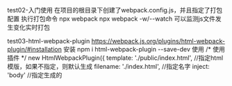 test02-入门使用
    在项目的根目录下创建了webpack.config.js，并且指定了打包配置
    执行打包命令
        npx webpack
        npx webpack -w/--watch 可以监测js文件发生变化实时打包

test03-html-webpack-plugin https://webpack.js.org/plugins/html-webpack-plugin/#installation
    安装
        npm i  html-webpack-plugin --save-dev
    使用
        /* 使用插件 */
        new HtmlWebpackPlugin({
            template: './public/index.html', //指定html模版，如果不指定，则默认生成
            filename: './index.html', //指定名字
            inject: 'body' //指定生成的<script>标签生成的位置
        }),

test04-开发调试 
    mode: 'development', 
    devtool: 'inline-source-map', 浏览器报错可以对应到源代码上的具体行号

test05-webpack-dev-server
    在内存中实现模块的热更新,主要注意的是没有对目标文件进行更新，只是在内存中做热更新
    安装 
        npm i webpack-dev-server -D
    配置
        devServer:{
            static:'./dist'
        },
    启动 
        npx webpack-dev-server
        npx webpack-dev-server --open
    
test06-4种内置引入外部资源方式
    assetModuleFilename: 'images/[contenthash][ext]' //全局指定资源加载
    module: {
        rules: [
            {
                test: /\.png$/,
                type: 'asset/resource',//输出文件到指定路径，并提供url访问
                /* 局部指定资源加载 */
                generator: {
                    filename: 'images/[contenthash][ext]'
                }
            },
            {
                test: /\.jpg$/,
                type: 'asset/inline' //以base64格式编码，并且保存在bundle文件中
            },
            {
                test: /\.zip$/,
                type: 'asset', //在resource(>8k文件,找全局定义assetModuleFilename)和inline(<8k文件)种自动选择一种
                //修改默认的大小
                parser: {
                    dataUrlCondition: {
                        maxSize: 8 * 1024  //默认为8k生成url
                        //maxSize: 1024 * 1024 * 8 //改成8兆生成url
                    }
                }
            },
            {
                test: /\.txt$/,
                type: 'asset/source', //以原格式输出，并且保存在bundle文件中
            },
        ]
    },
test07-引入css文件
    安装 
        npm i css-loader style-loader -D
    配置
        {
            test: /\.css$/,
            use: ['style-loader','css-loader'] //利用css-loader，可以利用import引入css文件，利用style-loader，可以动态将css样式添加到<style>标签中供页面元素使用
        },
test08-引入less文件
    安装 
        npm i less-loader less -D
    配置
        {
            test: /\.less$/,
            use: ['style-loader','css-loader','less-loader'] // 单独处理less文件
        }, 
        {
            test: /\.(css|less)$/,
            use: ['style-loader','css-loader','less-loader'] // 可以合二唯一 less和css一并处理
        },

test09-css样式提取到单独文件中
    安装 
        npm i mini-css-extract-plugin -D
    引入
        //本插件会将 CSS 提取到单独的文件中，为每个包含 CSS 的 JS 文件创建一个 CSS 文件，并且支持 CSS 和 SourceMaps 的按需加载。
        const MiniCssExtractPlugin = require('mini-css-extract-plugin')
    配置
        new MiniCssExtractPlugin({
            filename: './styles/[contenthash].css' //设置css文件保存的路径
        })
        {
            test: /\.(css|less)$/,
            use: [MiniCssExtractPlugin.loader,'css-loader','less-loader'] // css合并&链接
        },
        
    安装 
        npm i css-minimizer-webpack-plugin -D
    引入css压缩插件
        const CssMinimizerWebpackPlugin = require('css-minimizer-webpack-plugin')
    配置
        optimization:{
            minimizer:[new CssMinimizerWebpackPlugin()]
        },    
        mode: 'production', //使用压缩需要改成生产环境模式

test10-引入字体图标fonts
    下载字体图标
        fonts文件夹
    在css中声明，并且声明哪个选择器进行使用
        @font-face {
            font-family: 'icomoon';
            src: url('../fonts/icomoon.eot?ej1z4w');
            src: url('../fonts/icomoon.eot?ej1z4w#iefix') format('embedded-opentype'),
                url('../fonts/icomoon.ttf?ej1z4w') format('truetype'),
                url('../fonts/icomoon.woff?ej1z4w') format('woff'),
                url('../fonts/icomoon.svg?ej1z4w#icomoon') format('svg');
            font-weight: normal;
            font-style: normal;
            font-display: block;
        }
        .box {
            font-family: 'icomoon';
            width: 100px;
            height: 100px;
            background-color: pink;
            /* background-image: url('../assets/shanshui.png'); */
        }
    配置
        {
            test: /\.(eot|ttf|woff|svg)/,
            type: 'asset/resource',//输出文件到指定路径，并提供url访问
            /* 局部指定资源加载 */
            generator: {
                filename: 'fonts/[contenthash][ext]'
            }
        },
test11-引入数据文件
    引入csv或者tsv文件，并且解析
        安装
            npm i csv-loader -D
        配置
            {
                test: /\.(csv|tsv)$/,
                use: ['csv-loader']
            },

    引入xml文件，并且解析
        安装
            npm i xml-loader -D
        配置
            {
                test: /\.xml$/,
                use: ['xml-loader']
            },
    //引入yaml或者yml，并解析
        安装
            npm i yaml -D
        引入
            const yaml = require('yaml')
        配置
            {
                test: /\.(yaml|yml)$/,
                type: 'json',
                parser: {
                    parse: yaml.parse
                }
            },

test12-js-es6转es5语法
    官方文档
        https://webpack.docschina.org/loaders/babel-loader/
    安装
        npm install  babel-loader @babel/core @babel/preset-env -D  可以将es6转es5
        npm i @babel/runtime  @babel/plugin-transform-runtime -D  减少babel生成文件的体积
            Babel 对一些公共方法使用了非常小的辅助代码，比如 _extend。默认情况下会被添加到每一个需要它的文件中。
            你可以引入 Babel runtime 作为一个独立模块，来避免重复引入。
            下面的配置禁用了 Babel 自动对每个文件的 runtime 注入，而是引入 @babel/plugin-transform-runtime 并且使所有辅助代码从这里引用。
    配置
        {
            test: /\.js$/,
            exclude: /node_modules/,
            use: {
                loader: 'babel-loader',
                options:{
                    presets: ['@babel/preset-env'],
                    plugins: [
                        ['@babel/plugin-transform-runtime']
                    ]
                }
            }
        },
    配置文件
        允许将options的选项配置到文件中
        babel.config.js
        module.exports = {
            presets: ['@babel/preset-env'],
            plugins: [
                ['@babel/plugin-transform-runtime']
            ]
        }

test13.1-代码分离-多入口mainjs-静态导入-方式1
    此方式引入多个入口js文件，会有重复代码，每一个入口文件都会有一份
    安装:
        npm i lodash -S
    配置
        /* 引入多个入口文件 */
        entry:{
            index: './src/main.js',
            another: './src/main2.js',
        },

        output: {
            /* 输出多个入口文件的写法 */
            filename: '[name].bundle.js',
        },

test13.2-代码分离-多入口mainjs-静态导入-方式2-手动
    此方式引入多个入口js文件，不会有重复代码
    安装:
        npm i lodash -S
    配置
        entry:{
            index:{
                import: './src/main.js',
                dependOn: 'gongxiang'
            },
            another:{
                import: './src/main2.js',
                dependOn: 'gongxiang'
            },
            gongxiang: 'lodash'
        },
        filename: '[name].bundle.js',
test13.3-代码分离-多入口mainjs-静态导入--方式2-自动
    此方式引入多个入口js文件，不会有重复代码
    安装:
        npm i lodash -S
    配置
        /* 引入多个入口文件 */
        entry:{
            index: './src/main.js',
            another: './src/main2.js',
        },

        output: {
            /* 输出多个入口文件的写法 */
            filename: '[name].bundle.js',
        },
        /* 配置重复代码自动分离 */
        splitChunks:{
            chunks: 'all'
        }

test13.4-代码分离-多入口mainjs-动态导入
    此方式利用es6的动态导入来完成代码，不会有重复代码，并且动态导入可以实现懒加载，可以参考es6新特性的笔记
    安装:
        npm i lodash -S
    配置
        /* 引入多个入口文件 */
        entry:{
            index: './src/main.js',
            another: './src/main2.js',
        },

        output: {
            /* 输出多个入口文件的写法 */
            filename: '[name].bundle.js',
        },
    //es6动态导入
    import('lodash').then(
        ({default:_})=>{
            console.log(_.join(['es6动态导入main2','hello','world']))
        }
    )
test13.4-代码分离-多入口mainjs-动态导入-懒加载
    代码提示
        document.getElementById('bt').onclick = function(){
            /* 
                es6动态导入-懒加载
                webpackChunkName:'mylodash' 起前缀名
                webpackPreload:true 加载模式，懒加载(默认)
            */
            import(/*webpackChunkName:'mylodash',webpackPreload:true*/'lodash').then(
                ({default:_})=>{
                    console.log(_.join(['es6动态导入main','hello','world']))
                }
            )
        }
test13.4-代码分离-多入口mainjs-动态导入-预加载
    代码提示
        document.getElementById('bt').onclick = function(){
            /* 
                es6动态导入-懒加载
                webpackChunkName:'mylodash' 起前缀名
                webpackPrefetch:true 加载模式，预加载，就是在浏览器把所有资源都加载完以后，在空闲的时间下再去加载此js，以后触发到此js的时候就从浏览器缓存中获取
            */
            import(/*webpackChunkName:'mylodash',webpackPrefetch:true*/'lodash').then(
                ({default:_})=>{
                    console.log(_.join(['es6动态导入main','hello','world']))
                }
            )
        }
test13.5-代码分离-多入口mainjs-动态导入+静态导入
    此方式利用es6的动态导入来完成代码，不会有重复代码，并且动态导入可以实现懒加载，可以参考es6新特性的笔记
    安装:
        npm i lodash -S
    配置
        /* 引入多个入口文件 */
        entry:{
            index: './src/main.js',
            another: './src/main2.js',
        },

        output: {
            /* 输出多个入口文件的写法 */
            filename: '[name].bundle.js',
        },
    //es6动态导入
    import('lodash').then(
        ({default:_})=>{
            console.log(_.join(['es6动态导入main2','hello','world']))
        }
    )
    //es6静态导入
    import _ from 'lodash'
    console.log(_.join(['es6静态导入main','hello','world']))

test14-缓存问题
    /* 可以解决每次修改文件内容的时候被浏览器缓存的问题，增加hash值，让每次改动文件都会产生不同的hash值 */
        filename: '[name].[contenthash].bundle.js',
    /* cacheGroups:{
        vendor:{
            //让第三方的库缓存起来，感觉有点鸡肋
            test: /[\\/]node_modules[\\/]/,
            name: 'vendors',
            chunks: 'all'
        }
    } */
test15-出口目录设置
    filename: './js/[name].[contenthash].bundle.js',

test16-指定域名发布
    publicPath: 'http://192.168.0.109:8080/'

test17-指定环境变量
    配置
        module.exports = function(env){
            console.log('指定环境变量:',env)

            //返回配置对象
            return {}
        }
    打包方式
        npx webpack --env pro=true --env dev=false
test18-指定配置文件
    官方文档
        由于optimization配置项把默认js压缩失效了
        https://webpack.docschina.org/plugins/terser-webpack-plugin/
    安装生产环境的压缩插件
        npm i terser-webpack-plugin -D
    //引入js压缩插件
        const TerserWebpackPlugin = require('terser-webpack-plugin')
    //使用js压缩插件
        new TerserWebpackPlugin()
    打包方式
        开发环境
            npx webpack -c ./dev.config.js 
            npx webpack serve -c ./dev.config.js  此时已经不能用 npx webpack-dev-server --open，因为找不到webpack.config.js文件了
        生产环境
            npx webpack -c ./pro.config.js

test19-指定npm脚本
        脚本模式下，不需要用npx webpack运行，因为会自动添加node_modules/.bin到环境变量中
        在package.json中添加
            "scripts": {
                "dev": "npx webpack -c ./dev.config.js  && npx webpack serve -c ./dev.config.js",
                "pro": "npx webpack -c ./pro.config.js"
            },
            可以简写为如下
            "scripts": {
                "dev": "webpack -c ./dev.config.js  &&  webpack serve -c ./dev.config.js",
                "pro": "webpack -c ./pro.config.js"
            },
        执行脚本命令
            npm run dev
            npm run pro

test20-抽取公共配置文件
    安装
        npm i webpack-merge -D
    在package.json中添加
        "scripts": {
            "dev": "webpack -c ./webpack.config.js --env dev &&  webpack serve -c ./webpack.config.js --env dev",
            "pro": "webpack -c ./webpack.config.js --env pro"
        },
        可以简写为如下
        "scripts": {
            "dev": "webpack  --env dev &&  webpack serve  --env dev",
            "pro": "webpack  --env pro"
        },
    执行脚本命令
        npm run dev
        npm run pro
        npx webpack --env dev
        npx webpack --env pro